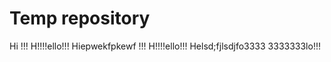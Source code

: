 
# Temp repository
Hi !!! H!!!!ello!!!
Hiepwekfpkewf !!! H!!!!ello!!!
Helsd;fjlsdjfo3333 3333333lo!!!
